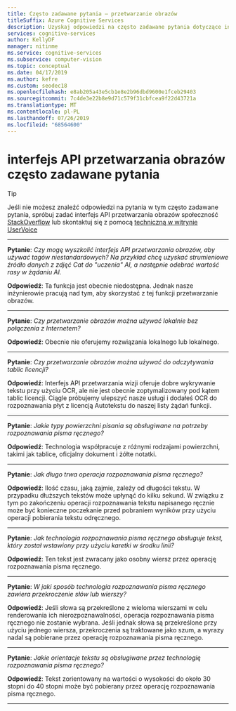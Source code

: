 ```yaml
---
title: Często zadawane pytania — przetwarzanie obrazów
titleSuffix: Azure Cognitive Services
description: Uzyskaj odpowiedzi na często zadawane pytania dotyczące interfejs API przetwarzania obrazów w usłudze Azure Cognitive Services.
services: cognitive-services
author: KellyDF
manager: nitinme
ms.service: cognitive-services
ms.subservice: computer-vision
ms.topic: conceptual
ms.date: 04/17/2019
ms.author: kefre
ms.custom: seodec18
ms.openlocfilehash: e8ab205a43e5cb1e8e2b96dbd9600e1fceb29403
ms.sourcegitcommit: 7c4de3e22b8e9d71c579f31cbfcea9f22d43721a
ms.translationtype: MT
ms.contentlocale: pl-PL
ms.lasthandoff: 07/26/2019
ms.locfileid: "68564600"
---
```

# <a name="computer-vision-api-frequently-asked-questions"></a>interfejs API przetwarzania obrazów często zadawane pytania

> [!TIP]
> Jeśli nie możesz znaleźć odpowiedzi na pytania w tym często zadawane pytania, spróbuj zadać interfejs API przetwarzania obrazów społeczność [StackOverflow](https://stackoverflow.com/questions/tagged/project-oxford+or+microsoft-cognitive) lub skontaktuj się z pomocą [techniczną w witrynie UserVoice](https://cognitive.uservoice.com/)

---

**Pytanie**: *Czy mogę wyszkolić interfejs API przetwarzania obrazów, aby używać tagów niestandardowych?  Na przykład chcę uzyskać strumieniowe źródło danych z zdjęć Cat do "uczenia" AI, a następnie odebrać wartość rasy w żądaniu AI.*

**Odpowiedź**: Ta funkcja jest obecnie niedostępna. Jednak nasze inżynierowie pracują nad tym, aby skorzystać z tej funkcji przetwarzanie obrazów.

---

**Pytanie**: *Czy przetwarzanie obrazów można używać lokalnie bez połączenia z Internetem?*

**Odpowiedź**: Obecnie nie oferujemy rozwiązania lokalnego lub lokalnego.

---

**Pytanie**: *Czy przetwarzanie obrazów można używać do odczytywania tablic licencji?*

**Odpowiedź**: Interfejs API przetwarzania wizji oferuje dobre wykrywanie tekstu przy użyciu OCR, ale nie jest obecnie zoptymalizowany pod kątem tablic licencji. Ciągle próbujemy ulepszyć nasze usługi i dodałeś OCR do rozpoznawania płyt z licencją Autotekstu do naszej listy żądań funkcji.

---

**Pytanie**: *Jakie typy powierzchni pisania są obsługiwane na potrzeby rozpoznawania pisma ręcznego?*

**Odpowiedź**: Technologia współpracuje z różnymi rodzajami powierzchni, takimi jak tablice, oficjalny dokument i żółte notatki.

---

**Pytanie**: *Jak długo trwa operacja rozpoznawania pisma ręcznego?*

**Odpowiedź**: Ilość czasu, jaką zajmie, zależy od długości tekstu. W przypadku dłuższych tekstów może upłynąć do kilku sekund. W związku z tym po zakończeniu operacji rozpoznawania tekstu napisanego ręcznie może być konieczne poczekanie przed pobraniem wyników przy użyciu operacji pobierania tekstu odręcznego.

---

**Pytanie**: *Jak technologia rozpoznawania pisma ręcznego obsługuje tekst, który został wstawiony przy użyciu karetki w środku linii?*

**Odpowiedź**: Ten tekst jest zwracany jako osobny wiersz przez operację rozpoznawania pisma ręcznego.

---

**Pytanie**: *W jaki sposób technologia rozpoznawania pisma ręcznego zawiera przekroczenie słów lub wierszy?*

**Odpowiedź**: Jeśli słowa są przekreślone z wieloma wierszami w celu renderowania ich nierozpoznawalności, operacja rozpoznawania pisma ręcznego nie zostanie wybrana. Jeśli jednak słowa są przekreślone przy użyciu jednego wiersza, przekroczenia są traktowane jako szum, a wyrazy nadal są pobierane przez operację rozpoznawania pisma ręcznego.

---

**Pytanie**: *Jakie orientacje tekstu są obsługiwane przez technologię rozpoznawania pisma ręcznego?*

**Odpowiedź**: Tekst zorientowany na wartości o wysokości do około 30 stopni do 40 stopni może być pobierany przez operację rozpoznawania pisma ręcznego.

---
